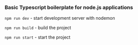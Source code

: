 ### Basic Typescript boilerplate for node.js applications

`npm run dev` - start development server with nodemon

`npm run build` - build the project

`npm run start` - start the project
